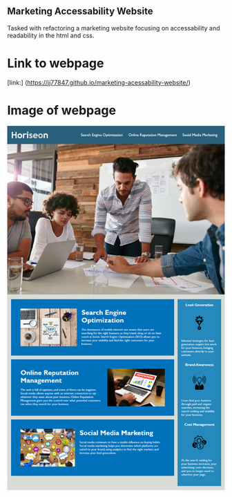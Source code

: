 ## Marketing Accessability Website

Tasked with refactoring a marketing website focusing on accessability and readability in the html and css.

# Link to webpage

[link:] (https://jj77847.github.io/marketing-acessability-website/)

# Image of webpage

<img width="1440" alt="Website Screenshot" src="./assets/images/website-screenshot.png">
